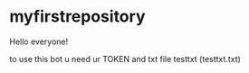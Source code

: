# myfirstrepository
Hello everyone!

to use this bot u need ur TOKEN
and txt file testtxt (testtxt.txt)
